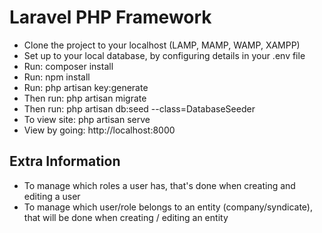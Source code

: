 # Laravel PHP Framework

* Clone the project to your localhost (LAMP, MAMP, WAMP, XAMPP)
* Set up to your local database, by configuring details in your .env file
* Run: composer install
* Run: npm install
* Run: php artisan key:generate 
* Then run: php artisan migrate
* Then run: php artisan db:seed --class=DatabaseSeeder
* To view site: php artisan serve
* View by going: http://localhost:8000


## Extra Information
* To manage which roles a user has, that's done when creating and editing a user
* To manage which user/role belongs to an entity (company/syndicate), that will be done when creating / editing an entity